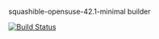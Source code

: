 squashible-opensuse-42.1-minimal builder

[![Build Status](https://travis-ci.org/squashible/squashible-opensuse-42.1-minimal.svg?branch=master)](https://travis-ci.org/squashible/squashible-opensuse-42.1-minimal)
